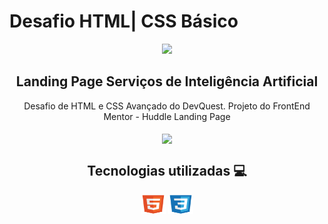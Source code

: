# Desafio HTML| CSS Básico

<p align="center">
<img width="84px" src="https://i.imgur.com/WVuQg2N.png"/>
<h2 align="center">Landing Page Serviços de Inteligência Artificial</h2>
<p align="center"> Desafio de HTML e CSS Avançado do DevQuest. Projeto do FrontEnd Mentor - Huddle Landing Page <br> <br>
<img align="center" src="https://i.imgur.com/2MvpNC3.gif" width="800"> 

<h2 align="center"> Tecnologias utilizadas 💻</h2>
<div align="center" style="display: inline_block">
  <img align="center" alt="HTML" height="30" width="40" src="https://raw.githubusercontent.com/devicons/devicon/master/icons/html5/html5-original.svg">
  <img align="center" alt="CSS" height="30" width="40" src="https://raw.githubusercontent.com/devicons/devicon/master/icons/css3/css3-original.svg">
</div>
